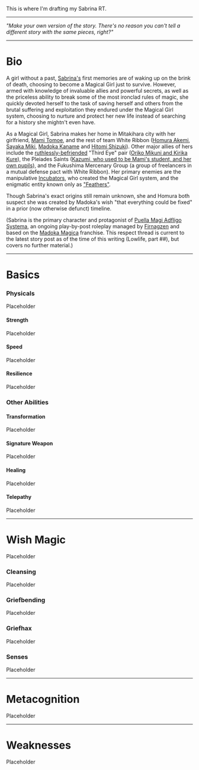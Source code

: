 This is where I'm drafting my Sabrina RT.

---

*"Make your own version of the story. There's no reason you can't tell a different story with the same pieces, right?"*

---

# Bio

A girl without a past, [Sabrina's](https://placeholder.com) first memories are of waking up on the brink of death, choosing to become a Magical Girl just to survive. However, armed with knowledge of invaluable allies and powerful secrets, as well as the priceless ability to break some of the most ironclad rules of magic, she quickly devoted herself to the task of saving herself and others from the brutal suffering and exploitation they endured under the Magical Girl system, choosing to nurture and protect her new life instead of searching for a history she mightn't even have.

As a Magical Girl, Sabrina makes her home in Mitakihara city with her girlfriend, [Mami Tomoe](https://placeholder.com), and the rest of team White Ribbon ([Homura Akemi](https://placeholder.com), [Sayaka Miki](https://placeholder.com), [Madoka Kaname](https://placeholder.com) and [Hitomi Shizuki](https://placeholder.com)). Other major allies of hers include the [ruthlessly-befriended](https://tvtropes.org/pmwiki/pmwiki.php/Main/DefeatMeansFriendship) "Third Eye" pair ([Oriko Mikuni and Kirika Kure](https://placeholder.com)), the Pleiades Saints ([Kazumi, who used to be Mami's student, and her own pupils](https://placeholder.com)), and the Fukushima Mercenary Group (a group of freelancers in a mutual defense pact with White Ribbon). Her primary enemies are the manipulative [Incubators](https://placeholder.com), who created the Magical Girl system, and the enigmatic entity known only as ["Feathers"](https://placeholder.com).

Though Sabrina's exact origins still remain unknown, she and Homura both suspect she was created by Madoka's wish "that everything could be fixed" in a prior (now otherwise defunct) timeline.

(Sabrina is the primary character and protagonist of [Puella Magi Adfligo Systema](https://forums.sufficientvelocity.com/threads/puella-magi-adfligo-systema.2538/), an ongoing play-by-post roleplay managed by [Firnagzen](https://forums.sufficientvelocity.com/members/firnagzen.386/) and based on the [Madoka Magica](https://en.wikipedia.org/wiki/Puella_Magi_Madoka_Magica) franchise. This respect thread is current to the latest story post as of the time of this writing (Lowlife, part ##), but covers no further material.)

---

# Basics

### Physicals

Placeholder

#### Strength

Placeholder

#### Speed

Placeholder

#### Resilience

Placeholder

### Other Abilities

#### Transformation

Placeholder

#### Signature Weapon

Placeholder

#### Healing

Placeholder

#### Telepathy

Placeholder

---

# Wish Magic

Placeholder

### Cleansing

Placeholder

### Griefbending

Placeholder

### Griefhax

Placeholder

### Senses

Placeholder

---

# Metacognition

Placeholder

---

# Weaknesses

Placeholder
